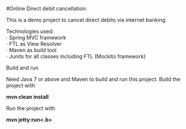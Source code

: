 #Online Direct debit cancellation:

This is a demo project to cancel direct debits via internet banking. 

Technologies used: <br/>
· Spring MVC framework <br/>
· FTL as View Resolver <br/>
· Maven as build tool <br/>
· Junits for all classes including FTL (Mockito framework)<br/> 

Build and run<br/> 

  Need Java 7 or above and Maven to build and run this project. Build the project with<br/>

  <b>mvn clean install</b><br/>

Run the project with<br/>

  <b>mvn jetty:run<.b>

